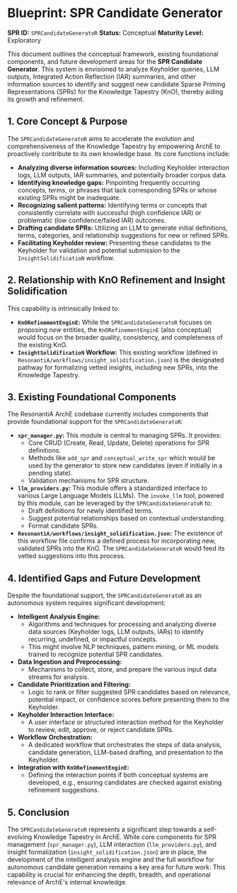 # Blueprint: SPR Candidate Generator

**SPR ID:** `SPRCandidateGeneratoR`
**Status:** Conceptual
**Maturity Level:** Exploratory

This document outlines the conceptual framework, existing foundational components, and future development areas for the **SPR Candidate Generator**. This system is envisioned to analyze Keyholder queries, LLM outputs, Integrated Action Reflection (IAR) summaries, and other information sources to identify and suggest new candidate Sparse Priming Representations (SPRs) for the Knowledge Tapestry (KnO), thereby aiding its growth and refinement.

## 1. Core Concept & Purpose

The `SPRCandidateGeneratoR` aims to accelerate the evolution and comprehensiveness of the Knowledge Tapestry by empowering ArchE to proactively contribute to its own knowledge base. Its core functions include:

*   **Analyzing diverse information sources:** Including Keyholder interaction logs, LLM outputs, IAR summaries, and potentially broader corpus data.
*   **Identifying knowledge gaps:** Pinpointing frequently occurring concepts, terms, or phrases that lack corresponding SPRs or whose existing SPRs might be inadequate.
*   **Recognizing salient patterns:** Identifying terms or concepts that consistently correlate with successful (high confidence IAR) or problematic (low confidence/failed IAR) outcomes.
*   **Drafting candidate SPRs:** Utilizing an LLM to generate initial definitions, terms, categories, and relationship suggestions for new or refined SPRs.
*   **Facilitating Keyholder review:** Presenting these candidates to the Keyholder for validation and potential submission to the `InsightSolidificatioN` workflow.

## 2. Relationship with KnO Refinement and Insight Solidification

This capability is intrinsically linked to:
*   **`KnORefinementEnginE`:** While the `SPRCandidateGeneratoR` focuses on proposing *new* entities, the `KnORefinementEnginE` (also conceptual) would focus on the broader quality, consistency, and completeness of the existing KnO.
*   **`InsightSolidificatioN` Workflow:** This existing workflow (defined in `ResonantiA/workflows/insight_solidification.json`) is the designated pathway for formalizing vetted insights, including new SPRs, into the Knowledge Tapestry.

## 3. Existing Foundational Components

The ResonantiA ArchE codebase currently includes components that provide foundational support for the `SPRCandidateGeneratoR`:

*   **`spr_manager.py`:** This module is central to managing SPRs. It provides:
    *   Core CRUD (Create, Read, Update, Delete) operations for SPR definitions.
    *   Methods like `add_spr` and `conceptual_write_spr` which would be used by the generator to store new candidates (even if initially in a pending state).
    *   Validation mechanisms for SPR structure.
*   **`llm_providers.py`:** This module offers a standardized interface to various Large Language Models (LLMs). The `invoke_llm` tool, powered by this module, can be leveraged by the `SPRCandidateGeneratoR` to:
    *   Draft definitions for newly identified terms.
    *   Suggest potential relationships based on contextual understanding.
    *   Format candidate SPRs.
*   **`ResonantiA/workflows/insight_solidification.json`:** The existence of this workflow file confirms a defined process for incorporating new, validated SPRs into the KnO. The `SPRCandidateGeneratoR` would feed its vetted suggestions into this process.

## 4. Identified Gaps and Future Development

Despite the foundational support, the `SPRCandidateGeneratoR` as an autonomous system requires significant development:

*   **Intelligent Analysis Engine:**
    *   Algorithms and techniques for processing and analyzing diverse data sources (Keyholder logs, LLM outputs, IARs) to identify recurring, undefined, or impactful concepts.
    *   This might involve NLP techniques, pattern mining, or ML models trained to recognize potential SPR candidates.
*   **Data Ingestion and Preprocessing:**
    *   Mechanisms to collect, store, and prepare the various input data streams for analysis.
*   **Candidate Prioritization and Filtering:**
    *   Logic to rank or filter suggested SPR candidates based on relevance, potential impact, or confidence scores before presenting them to the Keyholder.
*   **Keyholder Interaction Interface:**
    *   A user interface or structured interaction method for the Keyholder to review, edit, approve, or reject candidate SPRs.
*   **Workflow Orchestration:**
    *   A dedicated workflow that orchestrates the steps of data analysis, candidate generation, LLM-based drafting, and presentation to the Keyholder.
*   **Integration with `KnORefinementEnginE`:**
    *   Defining the interaction points if both conceptual systems are developed, e.g., ensuring candidates are checked against existing refinement suggestions.

## 5. Conclusion

The `SPRCandidateGeneratoR` represents a significant step towards a self-evolving Knowledge Tapestry in ArchE. While core components for SPR management (`spr_manager.py`), LLM interaction (`llm_providers.py`), and insight formalization (`insight_solidification.json`) are in place, the development of the intelligent analysis engine and the full workflow for autonomous candidate generation remains a key area for future work. This capability is crucial for enhancing the depth, breadth, and operational relevance of ArchE's internal knowledge. 